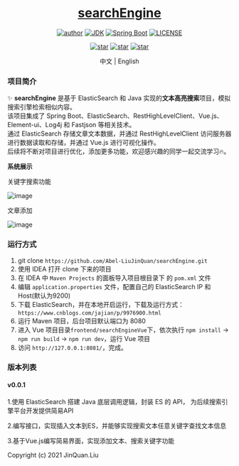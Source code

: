 <h1 align="center"><a href="https://github.com/Abel-LiuJinQuan" target="_blank">searchEngine</a></h1>
<p align="center">
<!--   <a href="https://github.com/Abel-LiuJinQuan/searchEngine"><img alt="Travis-CI" src="https://travis-ci.com/xkcoding/spring-boot-demo.svg?branch=master"/></a> -->
<!--   <a href="https://www.codacy.com/app/xkcoding/spring-boot-demo?utm_source=github.com&amp;utm_medium=referral&amp;utm_content=xkcoding/spring-boot-demo&amp;utm_campaign=Badge_Grade"><img alt="Codacy" src="https://api.codacy.com/project/badge/Grade/1f2e3d437b174bfc943dae1600332ec1"/></a> -->
  <a href="https://blog.csdn.net/Abel_Liujinquan"><img alt="author" src="https://img.shields.io/badge/author-JinQuan.Liu-blue.svg"/></a>
  <a href="https://www.oracle.com/technetwork/java/javase/downloads/index.html"><img alt="JDK" src="https://img.shields.io/badge/JDK-1.8.0_161-orange.svg"/></a>
  <a href="https://docs.spring.io/spring-boot/docs/2.3.4.RELEASE/reference/html/"><img alt="Spring Boot" src="https://img.shields.io/badge/Spring Boot-2.3.4.RELEASE-brightgreen.svg"/></a>
  <a href="https://github.com/Abel-LiuJinQuan/searchEngine/blob/master/LICENSE"><img alt="LICENSE" src="https://img.shields.io/github/license/Abel-LiuJinQuan/searchEngine.svg"/></a>
</p>

<p align="center">
  <a href="https://github.com/Abel-LiuJinQuan/searchEngine/stargazers"><img alt="star" src="https://img.shields.io/github/stars/Abel-LiuJinQuan/searchEngine.svg?label=Stars&style=social"/></a>
  <a href="https://github.com/Abel-LiuJinQuan/searchEngine/network/members"><img alt="star" src="https://img.shields.io/github/forks/Abel-LiuJinQuan/searchEngine.svg?label=Fork&style=social"/></a>
  <a href="https://github.com/Abel-LiuJinQuan/searchEngine/watchers"><img alt="star" src="https://img.shields.io/github/watchers/Abel-LiuJinQuan/searchEngine.svg?label=Watch&style=social"/></a>
</p>

<p align="center">
<!--   <span>中文 | <a href="./README.en.md">English</a></span> -->
  <span>中文 | English</span>
</p>

### 项目简介
✨ **searchEngine** 是基于 ElasticSearch 和 Java 实现的**文本高亮搜索**项目，模拟搜索引擎检索相似内容。<br/>
该项目集成了 Spring Boot、ElasticSearch、RestHighLevelClient、Vue.js、Element-ui、Log4j 和 Fastjson 等相关技术。<br/>
通过 ElasticSearch 存储文章文本数据，并通过 RestHighLevelClient 访问服务器进行数据读取和存储，并通过 Vue.js 进行可视化操作。<br/>
后续将不断对项目进行优化，添加更多功能，欢迎感兴趣的同学一起交流学习🔥。

**系统展示**

关键字搜索功能

![image](https://user-images.githubusercontent.com/41223520/143683342-7e7f9d43-14ed-4b53-939d-5be4d428e296.png)

文章添加

![image](https://user-images.githubusercontent.com/41223520/143683572-61a25376-b54a-4784-a16e-bb149b976420.png)

### 运行方式
1. git clone `https://github.com/Abel-LiuJinQuan/searchEngine.git`
2. 使用 IDEA 打开 clone 下来的项目
3. 在 IDEA 中 `Maven Projects` 的面板导入项目根目录下 的 `pom.xml` 文件
4. 编辑 `application.properties` 文件，配置自己的 ElasticSearch IP 和 Host(默认为9200)
5. 下载 ElasticSearch，并在本地开启运行，下载及运行方式：`https://www.cnblogs.com/jajian/p/9976900.html`
6. 运行 Maven 项目，后台项目默认端口为 8080
7. 进入 Vue 项目目录`frontend/searchEngineVue`下，依次执行 `npm install` -> `npm run build` -> `npm run dev`，运行 Vue 项目
8. 访问 `http://127.0.0.1:8081/`，完成。

### 版本列表
#### v0.0.1

1.使用 ElasticSearch 搭建 Java 底层调用逻辑，封装 ES 的 API，
为后续搜索引擎平台开发提供简易API

2.编写接口，实现插入文本到ES，并能够实现搜索文本任意关键字查找文本信息

3.基于Vue.js编写简易界面，实现添加文本、搜索关键字功能

Copyright (c) 2021 JinQuan.Liu
